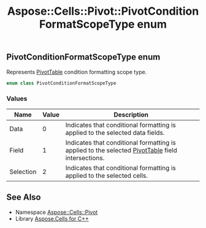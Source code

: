 ﻿---
title: Aspose::Cells::Pivot::PivotConditionFormatScopeType enum
linktitle: PivotConditionFormatScopeType
second_title: Aspose.Cells for C++ API Reference
description: 'Aspose::Cells::Pivot::PivotConditionFormatScopeType enum. Represents PivotTable condition formatting scope type in C++.'
type: docs
weight: 2400
url: /cpp/aspose.cells.pivot/pivotconditionformatscopetype/
---
## PivotConditionFormatScopeType enum


Represents [PivotTable](../pivottable/) condition formatting scope type.

```cpp
enum class PivotConditionFormatScopeType
```

### Values

| Name | Value | Description |
| --- | --- | --- |
| Data | 0 | Indicates that conditional formatting is applied to the selected data fields. |
| Field | 1 | Indicates that conditional formatting is applied to the selected [PivotTable](../pivottable/) field intersections. |
| Selection | 2 | Indicates that conditional formatting is applied to the selected cells. |

## See Also

* Namespace [Aspose::Cells::Pivot](../)
* Library [Aspose.Cells for C++](../../)
